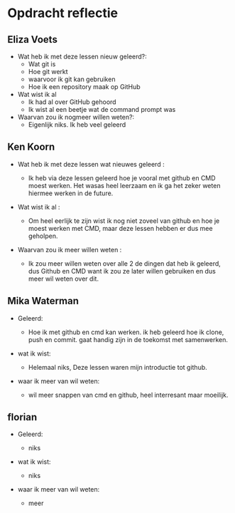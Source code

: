 # Opdracht reflectie

## Eliza Voets

* Wat heb ik met deze lessen nieuw geleerd?:
  * Wat git is
  * Hoe git werkt
  * waarvoor ik git kan gebruiken
  * Hoe ik een repository maak op GitHub
* Wat wist ik al
  * Ik had al over GitHub gehoord
  * Ik wist al een beetje wat de command prompt was
* Waarvan zou ik nogmeer willen weten?:
  * Eigenlijk niks. Ik heb veel geleerd

## Ken Koorn

* Wat heb ik met deze lessen wat nieuwes geleerd : 
  * Ik heb via deze lessen geleerd hoe je vooral met github en CMD moest werken. Het wasas heel leerzaam en ik ga het zeker weten hiermee werken in de future.

* Wat wist ik al :
  * Om heel eerlijk te zijn wist ik nog niet zoveel van github en hoe je moest werken met CMD, maar deze lessen hebben er dus mee geholpen.

* Waarvan zou ik meer willen weten : 
  * Ik zou meer willen weten over alle 2 de dingen dat heb ik geleerd, dus Github en CMD want ik zou ze later willen gebruiken en dus      meer wil weten over dit.

## Mika Waterman

* Geleerd:
  * Hoe ik met github en cmd kan werken. ik heb geleerd hoe ik clone, push en commit.  gaat handig zijn in de toekomst met samenwerken.

* wat ik wist:
  * Helemaal niks, Deze lessen waren mijn introductie tot github. 

* waar ik meer van wil weten:
  * wil meer snappen van cmd en github, heel interresant maar moeilijk. 

## florian

* Geleerd:
  * niks

* wat ik wist:
  * niks

* waar ik meer van wil weten:
  * meer
